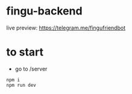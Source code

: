 # fingu-backend

live preview: https://telegram.me/fingufriendbot

# to start

- go to /server

```
npm i
npm run dev
```

